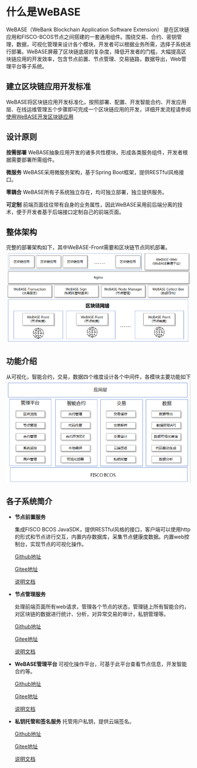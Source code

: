 # 什么是WeBASE
WeBASE（WeBank Blockchain Application Software Extension） 是在区块链应用和FISCO-BCOS节点之间搭建的一套通用组件。围绕交易、合约、密钥管理，数据，可视化管理来设计各个模块，开发者可以根据业务所需，选择子系统进行部署。WeBASE屏蔽了区块链底层的复杂度，降低开发者的门槛，大幅提高区块链应用的开发效率，包含节点前置、节点管理、交易链路，数据导出，Web管理平台等子系统。

## 建立区块链应用开发标准
WeBASE将区块链应用开发标准化，按照部署、配置、开发智能合约、开发应用层、在线运维管理五个步骤即可完成一个区块链应用的开发，详细开发流程请参阅 [使用WeBASE开发区块链应用](../WeBASE/quick-start.html)

## 设计原则
**按需部署**
WeBASE抽象应用开发的诸多共性模块，形成各类服务组件，开发者根据需要部署所需组件。

**微服务**
WeBASE采用微服务架构，基于Spring Boot框架，提供RESTful风格接口。

**零耦合**
WeBASE所有子系统独立存在，均可独立部署，独立提供服务。

**可定制**
前端页面往往带有自身的业务属性，因此WeBASE采用前后端分离的技术，便于开发者基于后端接口定制自己的前端页面。

## 整体架构
完整的部署架构如下，其中WeBASE-Front需要和区块链节点同机部署。
![](../../images/WeBASE/architecture.png)

## 功能介绍
从可视化，智能合约，交易，数据四个维度设计各个中间件，各模块主要功能如下
![](../../images/WeBASE/function.png)

## 各子系统简介

- **节点前置服务** 

  集成FISCO BCOS JavaSDK，提供RESTful风格的接口，客户端可以使用http的形式和节点进行交互，内置内存数据库，采集节点健康度数据。内置web控制台，实现节点的可视化操作。

  [Github地址](https://github.com/WeBankBlockchain/WeBASE-Front)

  [Gitee地址](https://gitee.com/WeBank/WeBASE-Front)

  [说明文档](https://webasedoc.readthedocs.io/zh_CN/latest/docs/WeBASE-Front/index.html#)

- **节点管理服务** 

  处理前端页面所有web请求，管理各个节点的状态，管理链上所有智能合约，对区块链的数据进行统计、分析，对异常交易的审计，私钥管理等。

  [Github地址](https://github.com/WeBankBlockchain/WeBASE-Node-Manager)

  [Gitee地址](https://gitee.com/WeBank/WeBASE-Node-Manager)

  [说明文档](https://webasedoc.readthedocs.io/zh_CN/latest/docs/WeBASE-Node-Manager/index.html#)

- **WeBASE管理平台** 
  可视化操作平台，可基于此平台查看节点信息，开发智能合约等。

  [Github地址](https://github.com/WeBankBlockchain/WeBASE-Web)

  [Gitee地址](https://gitee.com/WeBank/WeBASE-Web)

  [说明文档](https://webasedoc.readthedocs.io/zh_CN/latest/docs/WeBASE-Web/index.html#)

- **私钥托管和签名服务** 
  托管用户私钥，提供云端签名。

  [Github地址](https://github.com/WeBankBlockchain/WeBASE-Sign)

  [Gitee地址](https://gitee.com/WeBank/WeBASE-Sign)

  [说明文档](https://webasedoc.readthedocs.io/zh_CN/latest/docs/WeBASE-Sign/index.html#)

